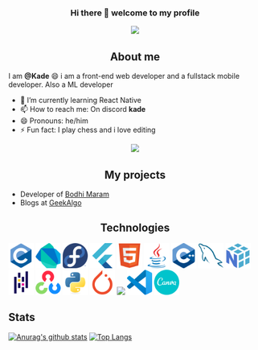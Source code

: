 <h3 align='center'> Hi there 👋 welcome to my profile</h3>

<div id="header" align="center">
  <img src="https://media.giphy.com/media/M9gbBd9nbDrOTu1Mqx/giphy.gif" width="100"/>
</div>

<h2 align='center'>About me</h2>

 I am **@Kade** 😄 i am a front-end web developer and a fullstack mobile developer. Also a ML developer

- 🌱 I’m currently learning React Native
- 📫 How to reach me: On discord **kade**
- 😄 Pronouns: he/him
- ⚡ Fun fact: I play chess and i love editing

<div id="header" align="center">
  <img src="https://cdn.dribbble.com/users/1292677/screenshots/6139167/media/5387dc7e035b3efe9d94516044de66a4.gif"/>
</div>

<h2 align='center'>My projects</h2>

- Developer of <a href='https://bodhimaram.in/'>Bodhi Maram</a>
- Blogs at <a href='https://geekalgo.com/'>GeekAlgo</a>


<h2 align='center'>Technologies</h2>
<div>
  <img src="https://github.com/devicons/devicon/blob/master/icons/c/c-original.svg" width="50"/>

  <img src="https://github.com/devicons/devicon/blob/master/icons/dart/dart-original.svg" width="50"/>

  <img src="https://github.com/devicons/devicon/blob/master/icons/fedora/fedora-original.svg" width="50"/>

  <img src="https://github.com/devicons/devicon/blob/master/icons/flutter/flutter-original.svg" width="50"/>

  <img src="https://github.com/devicons/devicon/blob/master/icons/html5/html5-original.svg" width="50"/>

  <img src="https://github.com/devicons/devicon/blob/master/icons/java/java-original.svg" width="50"/>

  <img src="https://github.com/devicons/devicon/blob/master/icons/cplusplus/cplusplus-original.svg" width="50"/>

  <img src="https://github.com/devicons/devicon/blob/master/icons/mysql/mysql-original.svg" width="50"/>

  <img src="https://github.com/devicons/devicon/blob/master/icons/numpy/numpy-original.svg" width="50"/>

  <img src="https://github.com/devicons/devicon/blob/master/icons/pandas/pandas-original.svg" width="50"/>

  <img src="https://github.com/devicons/devicon/blob/master/icons/opencv/opencv-original.svg" width="50"/>

  <img src="https://github.com/devicons/devicon/blob/master/icons/python/python-original.svg" width="50"/>

  <img src="https://github.com/devicons/devicon/blob/master/icons/pytorch/pytorch-original.svg" width="50"/>

  <img src="https://w7.pngwing.com/pngs/56/909/png-transparent-tensorflow-deep-learning-keras-machine-learning-caffe-thumbtack-miscellaneous-angle-rectangle.png" width="50"/>

  <img src="https://github.com/devicons/devicon/blob/master/icons/vscode/vscode-original.svg" width="50"/>

  <img src="https://github.com/devicons/devicon/blob/master/icons/canva/canva-original.svg" width="50"/>

</div>

## Stats

[![Anurag's github stats](https://github-readme-stats.vercel.app/api?username=theKingKade&show_icons=true&theme=tokyonight)](https://github.com/anuraghazra/github-readme-stats)
[![Top Langs](https://github-readme-stats.vercel.app/api/top-langs/?username=theKingKade&show_icons=true&theme=tokyonight&layout=donut&langs_count=4)](https://github.com/anuraghazra/github-readme-stats)
